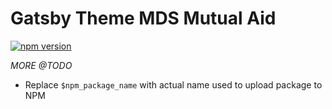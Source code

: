 # Gatsby Theme MDS Mutual Aid

[![npm version](https://badge.fury.io/js/$npm_package_name.svg)](https://badge.fury.io/js/$npm_package_name)

_MORE @TODO_

- Replace `$npm_package_name` with actual name used to upload package to NPM